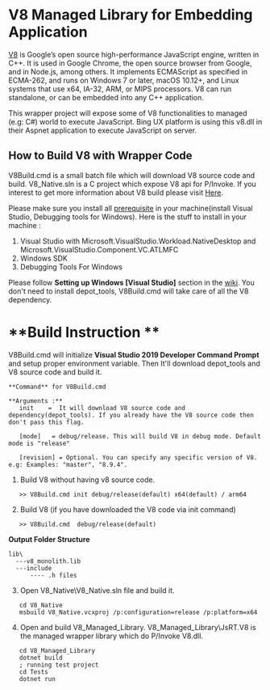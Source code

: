 # **V8 Managed Library for Embedding Application** #

[V8](https://github.com/v8/v8) is Google’s open source high-performance JavaScript engine, written in C++. It is used in Google Chrome, the open source browser from Google, and in Node.js, among others. It implements ECMAScript as specified in ECMA-262, and runs on Windows 7 or later, macOS 10.12+, and Linux systems that use x64, IA-32, ARM, or MIPS processors. V8 can run standalone, or can be embedded into any C++ application.

This wrapper project will expose some of V8 functionalities to managed (e.g: C#) world to execute JavaScript. Bing UX platform is using this v8.dll in their Aspnet application to execute JavaScript on server.

## **How to Build V8 with Wrapper Code** ##
V8Build.cmd is a small batch file which will download V8 source code and build. V8_Native.sln is a  C project which expose V8 api for P/Invoke. If you interest to get more information about V8 build please visit [Here](https://github.com/v8/v8/wiki/Building-with-GN).

Please make sure you install all [prerequisite](https://chromium.googlesource.com/chromium/src/+/master/docs/windows_build_instructions.md#Setting-up-Windows) in your machine(install Visual Studio, Debugging tools for Windows). Here is the stuff to install in your  machine :

1. Visual Studio with Microsoft.VisualStudio.Workload.NativeDesktop and Microsoft.VisualStudio.Component.VC.ATLMFC
2. Windows SDK
3. Debugging Tools For Windows

Please follow **Setting up Windows [Visual Studio]** section in the [wiki](https://chromium.googlesource.com/chromium/src/+/master/docs/windows_build_instructions.md#Setting-up-Windows). You don't need to install depot_tools, V8Build.cmd will take care of all the V8 dependency.

# **Build Instruction ** #

V8Build.cmd will initialize  **Visual Studio 2019 Developer Command Prompt** and setup proper environment variable. Then It'll download depot_tools and V8 source code and build it.

```
**Command** for V8Build.cmd

**Arguments :**
   init    =  It will download V8 source code and dependency(depot_tools). If you already have the V8 source code then don't pass this flag.

   [mode]   = debug/release. This will build V8 in debug mode. Default mode is "release"

   [revision] = Optional. You can specify any specific version of V8. e.g: Examples: "master", "8.9.4".
```

1. Build V8 without having v8 source code.
```
   >> V8Build.cmd init debug/release(default) x64(default) / arm64
```

2. Build V8  (if you have downloaded the V8 code via init command)
```
   >> V8Build.cmd  debug/release(default)
```
**Output Folder Structure**
```
lib\
  ---v8_monolith.lib
  ---include
      ---- .h files
```
3. Open V8_Native\V8_Native.sln file and build it.
```
   cd V8_Native
   msbuild V8_Native.vcxproj /p:configuration=release /p:platform=x64
```

4. Open and build V8_Managed_Library. V8_Managed_Library\JsRT.V8 is the managed wrapper library which do P/Invoke V8.dll.
```
   cd V8_Managed_Library
   dotnet build
   ; running test project
   cd Tests
   dotnet run
```

